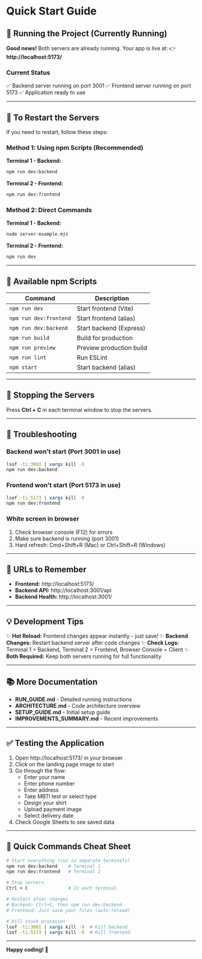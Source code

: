 # Quick Start Guide

## 🚀 Running the Project (Currently Running)

**Good news!** Both servers are already running. Your app is live at:
👉 **http://localhost:5173/**

### Current Status
✅ Backend server running on port 3001
✅ Frontend server running on port 5173
✅ Application ready to use

---

## 🔄 To Restart the Servers

If you need to restart, follow these steps:

### Method 1: Using npm Scripts (Recommended)

**Terminal 1 - Backend:**
```bash
npm run dev:backend
```

**Terminal 2 - Frontend:**
```bash
npm run dev:frontend
```

### Method 2: Direct Commands

**Terminal 1 - Backend:**
```bash
node server-example.mjs
```

**Terminal 2 - Frontend:**
```bash
npm run dev
```

---

## 📝 Available npm Scripts

| Command | Description |
|---------|-------------|
| `npm run dev` | Start frontend (Vite) |
| `npm run dev:frontend` | Start frontend (alias) |
| `npm run dev:backend` | Start backend (Express) |
| `npm run build` | Build for production |
| `npm run preview` | Preview production build |
| `npm run lint` | Run ESLint |
| `npm start` | Start backend (alias) |

---

## 🛑 Stopping the Servers

Press **Ctrl + C** in each terminal window to stop the servers.

---

## 🔧 Troubleshooting

### Backend won't start (Port 3001 in use)
```bash
lsof -ti:3001 | xargs kill -9
npm run dev:backend
```

### Frontend won't start (Port 5173 in use)
```bash
lsof -ti:5173 | xargs kill -9
npm run dev:frontend
```

### White screen in browser
1. Check browser console (F12) for errors
2. Make sure backend is running (port 3001)
3. Hard refresh: Cmd+Shift+R (Mac) or Ctrl+Shift+R (Windows)

---

## 📍 URLs to Remember

- **Frontend:** http://localhost:5173/
- **Backend API:** http://localhost:3001/api
- **Backend Health:** http://localhost:3001/

---

## 💡 Development Tips

✨ **Hot Reload:** Frontend changes appear instantly - just save!
✨ **Backend Changes:** Restart backend server after code changes
✨ **Check Logs:** Terminal 1 = Backend, Terminal 2 = Frontend, Browser Console = Client
✨ **Both Required:** Keep both servers running for full functionality

---

## 📚 More Documentation

- **RUN_GUIDE.md** - Detailed running instructions
- **ARCHITECTURE.md** - Code architecture overview
- **SETUP_GUIDE.md** - Initial setup guide
- **IMPROVEMENTS_SUMMARY.md** - Recent improvements

---

## ✅ Testing the Application

1. Open http://localhost:5173/ in your browser
2. Click on the landing page image to start
3. Go through the flow:
   - Enter your name
   - Enter phone number
   - Enter address
   - Take MBTI test or select type
   - Design your shirt
   - Upload payment image
   - Select delivery date
4. Check Google Sheets to see saved data

---

## 🎯 Quick Commands Cheat Sheet

```bash
# Start everything (run in separate terminals)
npm run dev:backend    # Terminal 1
npm run dev:frontend   # Terminal 2

# Stop servers
Ctrl + C               # In each terminal

# Restart after changes
# Backend: Ctrl+C, then npm run dev:backend
# Frontend: Just save your files (auto-reload)

# Kill stuck processes
lsof -ti:3001 | xargs kill -9  # Kill backend
lsof -ti:5173 | xargs kill -9  # Kill frontend
```

---

**Happy coding! 🎉**
